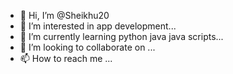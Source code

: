 - 👋 Hi, I’m @Sheikhu20
- 👀 I’m interested in app development...
- 🌱 I’m currently learning python java java scripts...
- 💞️ I’m looking to collaborate on ...
- 📫 How to reach me ...

<!---
Sheikhu20/Sheikhu20 is a ✨ special ✨ repository because its `README.md` (this file) appears on your GitHub profile.
You can click the Preview link to take a look at your changes.
--->

